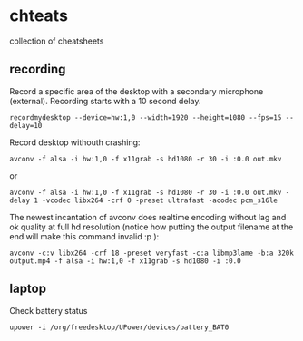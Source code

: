 chteats
=======

collection of cheatsheets

recording
---------

Record a specific area of the desktop with a secondary microphone (external).
Recording starts with a 10 second delay.

    recordmydesktop --device=hw:1,0 --width=1920 --height=1080 --fps=15 --delay=10
    
Record desktop withouth crashing:

    avconv -f alsa -i hw:1,0 -f x11grab -s hd1080 -r 30 -i :0.0 out.mkv
    
or

    avconv -f alsa -i hw:1,0 -f x11grab -s hd1080 -r 30 -i :0.0 out.mkv -delay 1 -vcodec libx264 -crf 0 -preset ultrafast -acodec pcm_s16le
    
The newest incantation of avconv does realtime encoding without lag and ok quality at full hd resolution (notice how putting the output filename at the end will make this command invalid :p ):

    avconv -c:v libx264 -crf 18 -preset veryfast -c:a libmp3lame -b:a 320k output.mp4 -f alsa -i hw:1,0 -f x11grab -s hd1080 -i :0.0

laptop
------

Check battery status

    upower -i /org/freedesktop/UPower/devices/battery_BAT0
